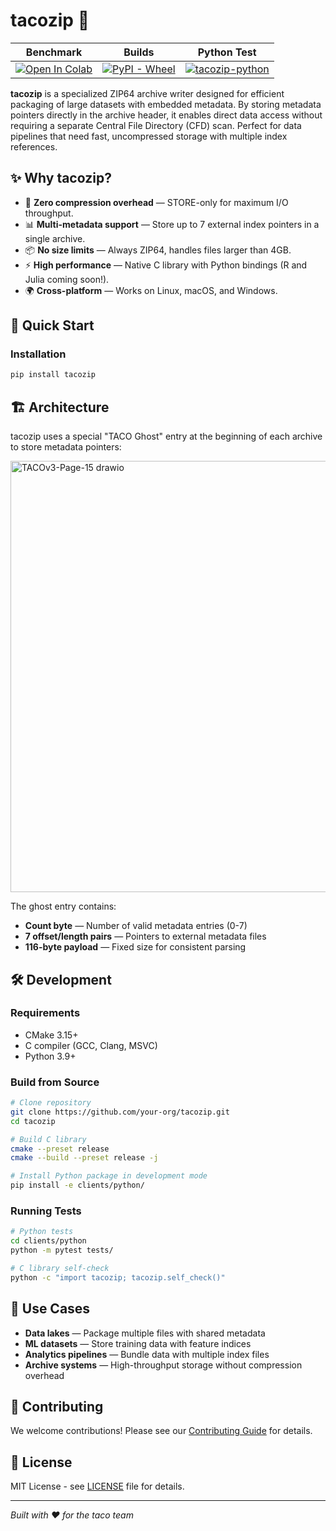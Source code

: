 # tacozip 🌮

| Benchmark | Builds | Python Test | 
|:-:|:-:| :-:|
|[![Open In Colab](https://colab.research.google.com/assets/colab-badge.svg)](https://colab.research.google.com/drive/1MVt0uyi8Dmu_hIpNwqj1T4rw0ifFqBG-?usp=sharing)|  [![PyPI - Wheel](https://img.shields.io/pypi/wheel/tacozip)](https://pypi.org/project/tacozip/#files) | [![tacozip-python](https://github.com/tacofoundation/tacozip/actions/workflows/test_py.yml/badge.svg)](https://github.com/tacofoundation/tacozip/actions/workflows/test_py.yml) |


**tacozip** is a specialized ZIP64 archive writer designed for efficient packaging of large datasets with embedded metadata. By storing metadata pointers directly in the archive header, it enables direct data access without requiring a separate Central File Directory (CFD) scan. Perfect for data pipelines that need fast, uncompressed storage with multiple index references.

## ✨ Why tacozip?

- 🚀 **Zero compression overhead** — STORE-only for maximum I/O throughput.
- 📊 **Multi-metadata support** — Store up to 7 external index pointers in a single archive.
- 📦 **No size limits** — Always ZIP64, handles files larger than 4GB.
- ⚡ **High performance** — Native C library with Python bindings (R and Julia coming soon!).
- 🌍 **Cross-platform** — Works on Linux, macOS, and Windows.

## 🚀 Quick Start

### Installation

```bash
pip install tacozip
```

## 🏗️ Architecture

tacozip uses a special "TACO Ghost" entry at the beginning of each archive to store metadata pointers:

<img width="558" height="690" alt="TACOv3-Page-15 drawio" src="https://github.com/user-attachments/assets/b9d6d6e5-da6a-41aa-87d9-1f4bdb05ace7" />

The ghost entry contains:
- **Count byte** — Number of valid metadata entries (0-7)
- **7 offset/length pairs** — Pointers to external metadata files
- **116-byte payload** — Fixed size for consistent parsing

## 🛠️ Development

### Requirements
- CMake 3.15+
- C compiler (GCC, Clang, MSVC)
- Python 3.9+

### Build from Source

```bash
# Clone repository
git clone https://github.com/your-org/tacozip.git
cd tacozip

# Build C library
cmake --preset release
cmake --build --preset release -j

# Install Python package in development mode
pip install -e clients/python/
```

### Running Tests

```bash
# Python tests
cd clients/python
python -m pytest tests/

# C library self-check
python -c "import tacozip; tacozip.self_check()"
```

## 🎯 Use Cases

- **Data lakes** — Package multiple files with shared metadata
- **ML datasets** — Store training data with feature indices
- **Analytics pipelines** — Bundle data with multiple index files
- **Archive systems** — High-throughput storage without compression overhead

## 🤝 Contributing

We welcome contributions! Please see our [Contributing Guide](CONTRIBUTING.md) for details.

## 📄 License

MIT License - see [LICENSE](LICENSE) file for details.

---

*Built with ❤️ for the taco team*
